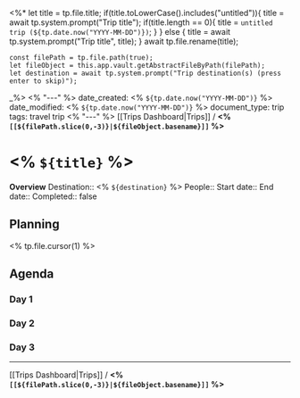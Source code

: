 <%*
	let title = tp.file.title;
	if(title.toLowerCase().includes("untitled")){
		title = await tp.system.prompt("Trip title");
		if(title.length == 0){
			title = `untitled trip (${tp.date.now("YYYY-MM-DD")})`;
		}
	} else {
		title = await tp.system.prompt("Trip title", title);
	}
	await tp.file.rename(title);
	
	const filePath = tp.file.path(true);
	let fileObject = this.app.vault.getAbstractFileByPath(filePath);	
	let destination = await tp.system.prompt("Trip destination(s) (press enter to skip)");
_%>
<% "---" %>
date_created: <% `${tp.date.now("YYYY-MM-DD")}` %>
date_modified: <% `${tp.date.now("YYYY-MM-DD")}` %>
document_type: trip
tags: travel trip
<% "---" %>
[[Trips Dashboard|Trips]] / **<% `[[${filePath.slice(0,-3)}|${fileObject.basename}]]` %>**
# <% `${title}` %>
**Overview**
Destination:: <% `${destination}` %>
People:: 
Start date::
End date::
Completed:: false

## Planning
<% tp.file.cursor(1) %>


## Agenda
### Day 1


### Day 2


### Day 3



---
[[Trips Dashboard|Trips]] / **<% `[[${filePath.slice(0,-3)}|${fileObject.basename}]]` %>**